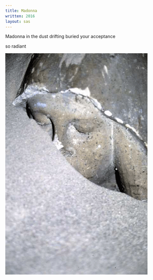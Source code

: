 ```yaml
---
title: Madonna
written: 2016
layout: sas
---
```


<div class="poem">
Madonna in the dust  
drifting  
buried  
your acceptance  
 
so radiant
</div>

!["Hush"](/assets/images/bucket/Hush.gif "Hush")
